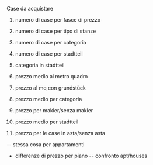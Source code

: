 Case da acquistare
1. numero di case per fasce di prezzo
2. numero di case per tipo di stanze
3. numero di case per categoria
4. numero di case per stadtteil
5. categoria in stadtteil


1. prezzo medio al metro quadro
2. prezzo al mq con grundstück
3. prezzo medio per categoria
4. prezzo per makler/senza makler
5. prezzo medio per stadtteil
6. prezzo per le case in asta/senza asta

-- stessa cosa per appartamenti
+ differenze di prezzo per piano 
-- confronto apt/houses
